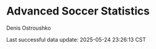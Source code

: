 # Advanced Soccer Statistics
Denis Ostroushko

<!-- gfm -->

Last successful data update: 2025-05-24 23:26:13 CST
